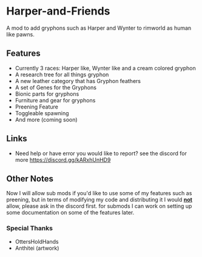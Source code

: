# Harper-and-Friends
A mod to add gryphons such as Harper and Wynter to rimworld as human like pawns.

## Features
+ Currently 3 races: Harper like, Wynter like and a cream colored gryphon
+ A research tree for all things gryphon
+ A new leather category that has Gryphon feathers
+ A set of Genes for the Gryphons
+ Bionic parts for gryphons 
+ Furniture and gear for gryphons
+ Preening Feature
+ Toggleable spawning
+ And more (coming soon)

## Links
- Need help or have error you would like to report? see the discord for more https://discord.gg/kARxhUnHD9

## Other Notes
Now I will allow sub mods if you'd like to use some of my features such as preening, but in terms of modifying my code and distributing it I would <ins>**not**</ins> allow, please ask in the discord first. for submods I can work on setting up some documentation on some of the features later.

### Special Thanks
- OttersHoldHands
- Anthitei (artwork)
